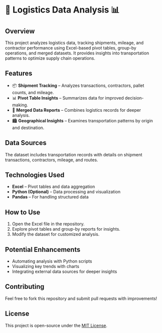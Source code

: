 # 🚛 Logistics Data Analysis 📊  

## Overview  
This project analyzes logistics data, tracking shipments, mileage, and contractor performance using Excel-based pivot tables, group-by operations, and merged datasets. It provides insights into transportation patterns to optimize supply chain operations.  

## Features  
- 📦 **Shipment Tracking** – Analyzes transactions, contractors, pallet counts, and mileage.  
- 📊 **Pivot Table Insights** – Summarizes data for improved decision-making.  
- 🔗 **Merged Data Reports** – Combines logistics records for deeper analysis.  
- 🏙️ **Geographical Insights** – Examines transportation patterns by origin and destination.  

## Data Sources  
The dataset includes transportation records with details on shipment transactions, contractors, mileage, and routes.  

## Technologies Used  
- **Excel** – Pivot tables and data aggregation  
- **Python (Optional)** – Data processing and visualization  
- **Pandas** – For handling structured data  

## How to Use  
1. Open the Excel file in the repository.  
2. Explore pivot tables and group-by reports for insights.  
3. Modify the dataset for customized analysis.  

## Potential Enhancements  
- Automating analysis with Python scripts  
- Visualizing key trends with charts  
- Integrating external data sources for deeper insights  

## Contributing  
Feel free to fork this repository and submit pull requests with improvements!  

## License  
This project is open-source under the [MIT License](LICENSE).  

